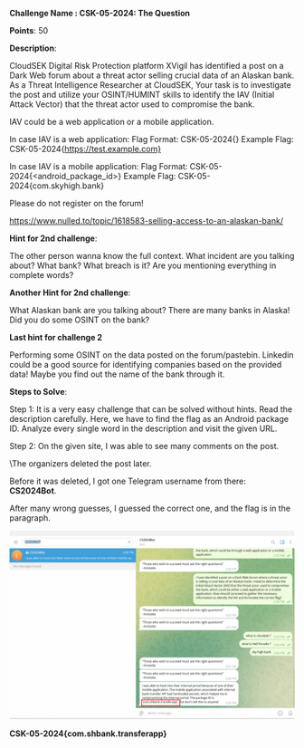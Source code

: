 **Challenge Name : CSK-05-2024: The Question**

**Points**: 50

**Description**:

CloudSEK Digital Risk Protection platform XVigil has identified a post on a Dark Web forum about a threat actor selling crucial data of an Alaskan bank. As a Threat Intelligence Researcher at CloudSEK, Your task is to investigate the post and utilize your OSINT/HUMINT skills to identify the IAV (Initial Attack Vector) that the threat actor used to compromise the bank.

IAV could be a web application or a mobile application.

In case IAV is a web application:
Flag Format:
CSK-05-2024{<webapp URL>}
Example Flag:
CSK-05-2024{https://test.example.com}

In case IAV is a mobile application:
Flag Format:
CSK-05-2024{<android_package_id>}
Example Flag:
CSK-05-2024{com.skyhigh.bank}

Please do not register on the forum!

[https://www.nulled.to/topic/1618583-selling-access-to-an-alaskan-bank/ ](https://www.nulled.to/topic/1618583-selling-access-to-an-alaskan-bank/ )

**Hint for 2nd challenge**:

The other person wanna know the full context. What incident are you talking about? What bank? What breach is it? Are you mentioning everything in complete words?

**Another Hint for 2nd challenge**:

What Alaskan bank are you talking about? There are many banks in Alaska! Did you do some OSINT on the bank?

**Last hint for challenge 2**

Performing some OSINT on the data posted on the forum/pastebin. Linkedin could be a good source for identifying companies based on the provided data! Maybe you find out the name of the bank through it.


**Steps to Solve**: 

Step 1: It is a very easy challenge that can be solved without hints. Read the description carefully. Here, we have to find the flag as an Android package ID. Analyze every single word in the description and visit the given URL.

Step 2: On the given site, I was able to see many comments on the post.

\\The organizers deleted the post later.

Before it was deleted, I got one Telegram username from there: **CS2024Bot**.

After many wrong guesses, I guessed the correct one, and the flag is in the paragraph.

![flag](image.png)



**CSK-05-2024{com.shbank.transferapp}**
